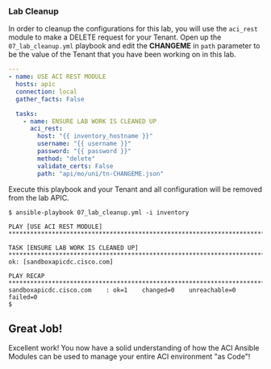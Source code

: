 ### Lab Cleanup

In order to cleanup the configurations for this lab, you will use the `aci_rest` module to make a DELETE request for your Tenant. Open up the `07_lab_cleanup.yml` playbook and edit the **CHANGEME** in `path` parameter to be the value of the Tenant that you have been working on in this lab.

```yaml
---
- name: USE ACI REST MODULE
  hosts: apic
  connection: local
  gather_facts: False

  tasks:
    - name: ENSURE LAB WORK IS CLEANED UP
      aci_rest:
        host: "{{ inventory_hostname }}"
        username: "{{ username }}"
        password: "{{ password }}"
        method: "delete"
        validate_certs: False
        path: "api/mo/uni/tn-CHANGEME.json"
```

Execute this playbook and your Tenant and all configuration will be removed from the lab APIC.

```
$ ansible-playbook 07_lab_cleanup.yml -i inventory

PLAY [USE ACI REST MODULE] *************************************************************************************************************************

TASK [ENSURE LAB WORK IS CLEANED UP] ***************************************************************************************************************
ok: [sandboxapicdc.cisco.com]

PLAY RECAP *****************************************************************************************************************************************
sandboxapicdc.cisco.com    : ok=1    changed=0    unreachable=0    failed=0
$
```

## Great Job! 
Excellent work! You now have a solid understanding of how the ACI Ansible Modules can be used to manage your entire ACI environment "as Code"!  